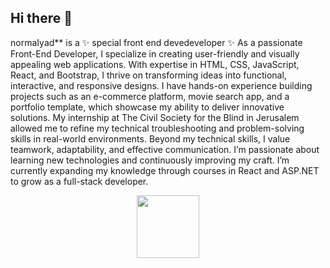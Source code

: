 ## Hi there 👋
normaIyad** is a ✨ special front end devedeveloper ✨ 
As a passionate Front-End Developer, I specialize in creating user-friendly and visually appealing web applications. With expertise in HTML, CSS, JavaScript, React, and Bootstrap, I thrive on transforming ideas into functional, interactive, and responsive designs.
I have hands-on experience building projects such as an e-commerce platform, movie search app, and a portfolio template, which showcase my ability to deliver innovative solutions. My internship at The Civil Society for the Blind in Jerusalem allowed me to refine my technical troubleshooting and problem-solving skills in real-world environments.
Beyond my technical skills, I value teamwork, adaptability, and effective communication. I’m passionate about learning new technologies and continuously improving my craft. I’m currently expanding my knowledge through courses in React and ASP.NET to grow as a full-stack developer.
<div id="header" align="center">
  <img src="https://media.giphy.com/media/M9gbBd9nbDrOTu1Mqx/giphy.gif" width="100"/>
</div>
<!--
**normaIyad/normaIyad** is a ✨ _special_ ✨ repository because its `README.md` (this file) appears on your GitHub profile.

Here are some ideas to get you started:

- 🔭 I’m currently working on ...
- 🌱 I’m currently learning ...
- 👯 I’m looking to collaborate on ...
- 🤔 I’m looking for help with ...
- 💬 Ask me about ...
- 📫 How to reach me: ...
- 😄 Pronouns: ...
- ⚡ Fun fact: ...
-->
